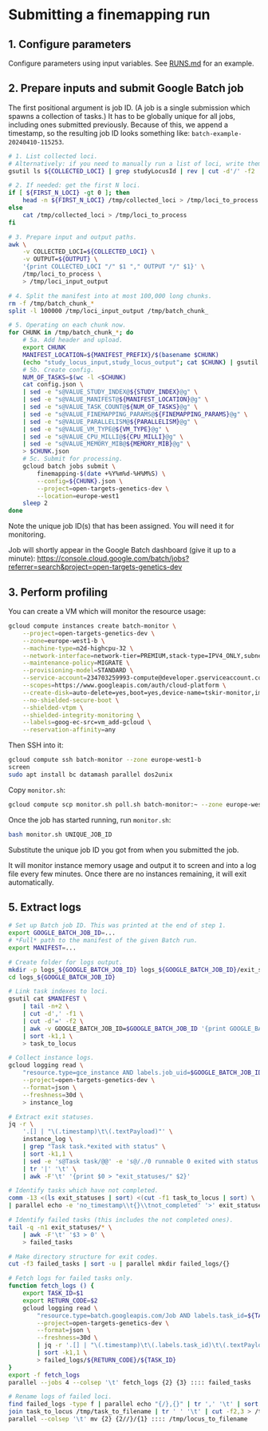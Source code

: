 # Submitting a finemapping run

## 1. Configure parameters

Configure parameters using input variables. See [RUNS.md](RUNS.MD) for an example.

## 2. Prepare inputs and submit Google Batch job

The first positional argument is job ID. (A job is a single submission which spawns a collection of tasks.) It has to be globally unique for all jobs, including ones submitted previously. Because of this, we append a timestamp, so the resulting job ID looks something like: `batch-example-20240410-115253`.

```bash
# 1. List collected loci.
# Alternatively: if you need to manually run a list of loci, write them into /tmp/collected_loci in the format studyLocusId=12345...
gsutil ls ${COLLECTED_LOCI} | grep studyLocusId | rev | cut -d'/' -f2 | rev > /tmp/collected_loci

# 2. If needed: get the first N loci.
if [ ${FIRST_N_LOCI} -gt 0 ]; then
    head -n ${FIRST_N_LOCI} /tmp/collected_loci > /tmp/loci_to_process
else
    cat /tmp/collected_loci > /tmp/loci_to_process
fi

# 3. Prepare input and output paths.
awk \
    -v COLLECTED_LOCI=${COLLECTED_LOCI} \
    -v OUTPUT=${OUTPUT} \
    '{print COLLECTED_LOCI "/" $1 "," OUTPUT "/" $1}' \
    /tmp/loci_to_process \
    > /tmp/loci_input_output

# 4. Split the manifest into at most 100,000 long chunks.
rm -f /tmp/batch_chunk_*
split -l 100000 /tmp/loci_input_output /tmp/batch_chunk_

# 5. Operating on each chunk now.
for CHUNK in /tmp/batch_chunk_*; do
    # 5a. Add header and upload.
    export CHUNK
    MANIFEST_LOCATION=${MANIFEST_PREFIX}/$(basename $CHUNK)
    (echo "study_locus_input,study_locus_output"; cat $CHUNK) | gsutil cp - ${MANIFEST_LOCATION}
    # 5b. Create config.
    NUM_OF_TASKS=$(wc -l <$CHUNK)
    cat config.json \
    | sed -e "s@VALUE_STUDY_INDEX@${STUDY_INDEX}@g" \
    | sed -e "s@VALUE_MANIFEST@${MANIFEST_LOCATION}@g" \
    | sed -e "s@VALUE_TASK_COUNT@${NUM_OF_TASKS}@g" \
    | sed -e "s@VALUE_FINEMAPPING_PARAMS@${FINEMAPPING_PARAMS}@g" \
    | sed -e "s@VALUE_PARALLELISM@${PARALLELISM}@g" \
    | sed -e "s@VALUE_VM_TYPE@${VM_TYPE}@g" \
    | sed -e "s@VALUE_CPU_MILLI@${CPU_MILLI}@g" \
    | sed -e "s@VALUE_MEMORY_MIB@${MEMORY_MIB}@g" \
    > $CHUNK.json
    # 5c. Submit for processing.
    gcloud batch jobs submit \
        finemapping-$(date +%Y%m%d-%H%M%S) \
        --config=${CHUNK}.json \
        --project=open-targets-genetics-dev \
        --location=europe-west1
    sleep 2
done
```

Note the unique job ID(s) that has been assigned. You will need it for monitoring.

Job will shortly appear in the Google Batch dashboard (give it up to a minute): https://console.cloud.google.com/batch/jobs?referrer=search&project=open-targets-genetics-dev

## 3. Perform profiling

You can create a VM which will monitor the resource usage:

```bash
gcloud compute instances create batch-monitor \
    --project=open-targets-genetics-dev \
    --zone=europe-west1-b \
    --machine-type=n2d-highcpu-32 \
    --network-interface=network-tier=PREMIUM,stack-type=IPV4_ONLY,subnet=default \
    --maintenance-policy=MIGRATE \
    --provisioning-model=STANDARD \
    --service-account=234703259993-compute@developer.gserviceaccount.com \
    --scopes=https://www.googleapis.com/auth/cloud-platform \
    --create-disk=auto-delete=yes,boot=yes,device-name=tskir-monitor,image=projects/debian-cloud/global/images/debian-12-bookworm-v20240415,mode=rw,size=500,type=projects/open-targets-genetics-dev/zones/europe-west1-b/diskTypes/pd-balanced \
    --no-shielded-secure-boot \
    --shielded-vtpm \
    --shielded-integrity-monitoring \
    --labels=goog-ec-src=vm_add-gcloud \
    --reservation-affinity=any
```

Then SSH into it:

```bash
gcloud compute ssh batch-monitor --zone europe-west1-b
screen
sudo apt install bc datamash parallel dos2unix
```

Copy `monitor.sh`:

```bash
gcloud compute scp monitor.sh poll.sh batch-monitor:~ --zone europe-west1-b
```

Once the job has started running, run `monitor.sh`:

```bash
bash monitor.sh UNIQUE_JOB_ID
```

Substitute the unique job ID you got from when you submitted the job.

It will monitor instance memory usage and output it to screen and into a log file every few minutes. Once there are no instances remaining, it will exit automatically.

## 5. Extract logs

```bash
# Set up Batch job ID. This was printed at the end of step 1.
export GOOGLE_BATCH_JOB_ID=...
# *Full* path to the manifest of the given Batch run.
export MANIFEST=...

# Create folder for logs output.
mkdir -p logs_${GOOGLE_BATCH_JOB_ID} logs_${GOOGLE_BATCH_JOB_ID}/exit_statuses logs_${GOOGLE_BATCH_JOB_ID}/failed_logs
cd logs_${GOOGLE_BATCH_JOB_ID}

# Link task indexes to loci.
gsutil cat $MANIFEST \
    | tail -n+2 \
    | cut -d',' -f1 \
    | cut -d'=' -f2 \
    | awk -v GOOGLE_BATCH_JOB_ID=$GOOGLE_BATCH_JOB_ID '{print GOOGLE_BATCH_JOB_ID "-group0-" NR - 1 "\t" $1}' \
    | sort -k1,1 \
    > task_to_locus

# Collect instance logs.
gcloud logging read \
    "resource.type=gce_instance AND labels.job_uid=$GOOGLE_BATCH_JOB_ID" \
    --project=open-targets-genetics-dev \
    --format=json \
    --freshness=30d \
    > instance_log

# Extract exit statuses.
jq -r \
    '.[] | "\(.timestamp)\t\(.textPayload)"' \
    instance_log \
    | grep "Task task.*exited with status" \
    | sort -k1,1 \
    | sed -e 's@Task task/@@' -e 's@/./0 runnable 0 exited with status @|@' \
    | tr '|' '\t' \
    | awk -F'\t' '{print $0 > "exit_statuses/" $2}'

# Identify tasks which have not completed.
comm -13 <(ls exit_statuses | sort) <(cut -f1 task_to_locus | sort) \
| parallel echo -e 'no_timestamp\\t{}\\tnot_completed' '>' exit_statuses/{}

# Identify failed tasks (this includes the not completed ones).
tail -q -n1 exit_statuses/* \
    | awk -F'\t' '$3 > 0' \
    > failed_tasks

# Make directory structure for exit codes.
cut -f3 failed_tasks | sort -u | parallel mkdir failed_logs/{}

# Fetch logs for failed tasks only.
function fetch_logs () {
    export TASK_ID=$1
    export RETURN_CODE=$2
    gcloud logging read \
        "resource.type=batch.googleapis.com/Job AND labels.task_id=${TASK_ID}" \
        --project=open-targets-genetics-dev \
        --format=json \
        --freshness=30d \
        | jq -r '.[] | "\(.timestamp)\t\(.labels.task_id)\t\(.textPayload)"' \
        | sort -k1,1 \
        > failed_logs/${RETURN_CODE}/${TASK_ID}
}
export -f fetch_logs
parallel --jobs 4 --colsep '\t' fetch_logs {2} {3} :::: failed_tasks

# Rename logs of failed loci.
find failed_logs -type f | parallel echo "{/},{}" | tr ',' '\t' | sort -k1,1 > /tmp/task_to_filename
join task_to_locus /tmp/task_to_filename | tr ' ' '\t' | cut -f2,3 > /tmp/locus_to_filename
parallel --colsep '\t' mv {2} {2//}/{1} :::: /tmp/locus_to_filename
```
